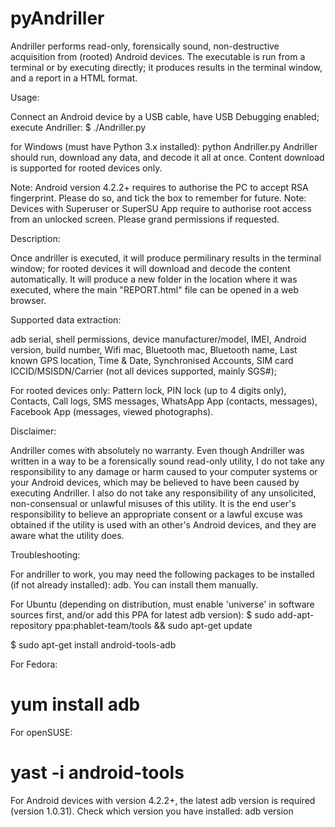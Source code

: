 pyAndriller
===========

Andriller performs read-only, forensically sound, non-destructive acquisition from (rooted) Android devices. The executable is run from a terminal or by executing directly; it produces results in the terminal window, and a report in a HTML format.

Usage:

Connect an Android device by a USB cable, have USB Debugging enabled; execute Andriller:
$ ./Andriller.py

for Windows (must have Python 3.x installed):
python Andriller.py
Andriller should run, download any data, and decode it all at once. Content download is supported for rooted devices only.

Note: Android version 4.2.2+ requires to authorise the PC to accept RSA fingerprint. Please do so, and tick the box to remember for future. 
Note: Devices with Superuser or SuperSU App require to authorise root access from an unlocked screen. Please grand permissions if requested.

Description:

Once andriller is executed, it will produce permilinary results in the terminal window; for rooted devices it will download and decode the content automatically. It will produce a new folder in the location where it was executed, where the main "REPORT.html" file can be opened in a web browser.

Supported data extraction:

adb serial, shell permissions, device manufacturer/model, IMEI, Android version, build number, Wifi mac, Bluetooth mac, Bluetooth name, Last known GPS location, Time & Date, Synchronised Accounts, SIM card ICCID/MSISDN/Carrier (not all devices supported, mainly SGS#);

For rooted devices only: Pattern lock, PIN lock (up to 4 digits only), Contacts, Call logs, SMS messages, WhatsApp App (contacts, messages), Facebook App (messages, viewed photographs).

Disclaimer:

Andriller comes with absolutely no warranty. Even though Andriller was written in a way to be a forensically sound read-only utility, I do not take any responsibility to any damage or harm caused to your computer systems or your Android devices, which may be believed to have been caused by executing Andriller. I also do not take any responsibility of any unsolicited, non-consensual or unlawful misuses of this utility. It is the end user's responsibility to believe an appropriate consent or a lawful excuse was obtained if the utility is used with an other's Android devices, and they are aware what the utility does.

Troubleshooting:

For andriller to work, you may need the following packages to be installed (if not already installed): adb. You can install them manually.

For Ubuntu (depending on distribution, must enable 'universe' in software sources first, and/or add this PPA for latest adb version):
$ sudo add-apt-repository ppa:phablet-team/tools && sudo apt-get update

$ sudo apt-get install android-tools-adb

For Fedora:
# yum install adb

For openSUSE:
# yast -i android-tools
For Android devices with version 4.2.2+, the latest adb version is required (version 1.0.31). Check which version you have installed: adb version
